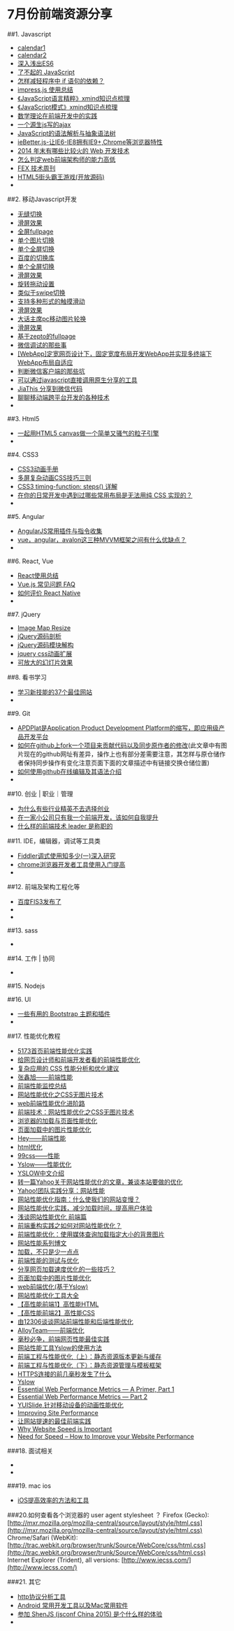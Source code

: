 # 7月份前端资源分享
##1. Javascript
- [calendar1](https://github.com/amsul/pickadate.js)
- [calendar2](https://github.com/Baremetrics/calendar)
- [深入浅出ES6](http://www.infoq.com/cn/es6-in-depth/)
- [了不起的 JavaScript](https://github.com/wwsun/awesome-javascript)
- [怎样减轻程序中 if 语句的依赖？](http://www.zhihu.com/question/20161410)
- [impress.js 使用总结](http://www.html-js.com/article/Tools-impressjs-frontend-Usage-Summary%203045)
- [《JavaScript语言精粹》xmind知识点梳理](http://pan.baidu.com/s/1kTpbLLP)
- [《JavaScript模式》xmind知识点梳理](http://pan.baidu.com/s/1hqtlEYg)
- [数学理论在前端开发中的实践](http://www.imooc.com/course/video/mid/8385)
- [一个源生js写的ajax](http://www.cnblogs.com/rainbowcode/p/4629314.html)
- [JavaScript的语法解析与抽象语法树](http://wwsun.me/posts/javascript-ast-tutorial.html)
- [ieBetter.js-让IE6-IE8拥有IE9+,Chrome等浏览器特性](http://www.zhangxinxu.com/wordpress/2013/12/iebetter-js-make-ie6-ie8-like-modern-browser-ie9-chrome/)
- [2014 年末有哪些比较火的 Web 开发技术](http://www.zhihu.com/question/26644904)
- [怎么判定web前端架构师的能力高低](http://www.zhihu.com/question/26187669)
- [FEX 技术周刊](http://www.liuhaihua.cn/archives/103201.html)
- [HTML5街头霸王游戏(开放源码)](http://www.alloyteam.com/2012/05/html5-streetfighter-demo/)
- []()

##2. 移动Javascript开发
- [无缝切换](http://www.swipejs.com/)
- [滑屏效果](http://www.idangero.us/swiper)
- [全屏fullpage](https://github.com/peunzhang/fullpage) 
- [单个图片切换](https://github.com/qiqiboy/touchslider)
- [单个全屏切换](https://github.com/peunzhang/slip.js)
- [百度的切换库](http://touch.code.baidu.com/examples.html?qq-pf-to=pcqq.group)
- [单个全屏切换](https://github.com/peunzhang/iSlider)
- [滑屏效果](https://github.com/saw/touch-interfaces)
- [旋转拖动设置](http://baijs.com/tinycircleslider/)
- [类似于swipe切换](http://touchslider.com/)
- [支持多种形式的触摸滑动](http://www.swiper.com.cn/demo/index.html)
- [滑屏效果](https://github.com/joker-ye/main/blob/master/wap/index.html)
- [大话主席pc移动图片轮换](http://www.superslide2.com/)
- [滑屏效果](https://github.com/hahnzhu/parallax.js)
- [基于zepto的fullpage](https://github.com/yanhaijing/zepto.fullpage)
- [微信调试的那些事](http://liyaodong.com/2015/07/06/%E5%BE%AE%E4%BF%A1%E8%B0%83%E8%AF%95%E7%9A%84%E9%82%A3%E4%BA%9B%E4%BA%8B/)
- [[WebApp]定宽网页设计下，固定宽度布局开发WebApp并实现多终端下WebApp布局自适应](http://www.cnblogs.com/plums/archive/2013/01/10/WebApp-fixed-width-layout-of-multi-terminal-adapter-since.html)
- [判断微信客户端的那些坑](http://loo2k.com/blog/detecting-wechat-client/)
- [可以通过javascript直接调用原生分享的工具](https://github.com/JefferyWang/nativeShare.js)
- [JiaThis 分享到微信代码](http://www.jiathis.com/help/html/weixin-share-code)
- [聊聊移动端跨平台开发的各种技术](http://fex.baidu.com/blog/2015/05/cross-mobile/)
- []()


##3. Html5
- [一起用HTML5 canvas做一个简单又骚气的粒子引擎](http://www.cnblogs.com/jation/p/4627155.html)
- []()

##4. CSS3
- [CSS3动画手册](http://isux.tencent.com/css3/index.html)
- [多屏复杂动画CSS技巧三则](http://isux.tencent.com/css-animation-skills.html)
- [CSS3 timing-function: steps() 详解](http://www.tuicool.com/articles/neqMVr)
- [在你的日常开发中遇到过哪些常用布局是无法用纯 CSS 实现的？](http://www.zhihu.com/question/31863128)
- []()

##5. Angular
- [AngularJS常用插件与指令收集](http://chensd.com/2015-06/AngularJS-popular-Plugins-and-Directive.html)
- [vue，angular，avalon这三种MVVM框架之间有什么优缺点？](http://www.zhihu.com/question/27791075)
- []()

##6. React, Vue
- [React使用总结](http://www.html-js.com/article/Reactjs%203046)
- [Vue.js 常见问题 FAQ](http://www.html-js.com/article/Vuejs-Chinese-entry-Vuejs-FAQ-common-problems)
- [如何评价 React Native](http://www.zhihu.com/question/27852694)
- []()

##7. jQuery
- [Image Map Resize](https://github.com/davidjbradshaw/image-map-resizer)
- [jQuery源码剖析](http://www.w3ctech.com/topic/256#inArray)
- [jQuery源码模块解构](http://davestewart.io/resources/javascript/deconstructed/jquery/)
- [jquery css动画扩展](http://ricostacruz.com/jquery.transit)
- [可放大的幻灯片效果](http://codecloud.net/zoom-slider-4893.html)


##8. 看书学习
- [学习新技能的37个最佳网站](http://codecloud.net/the-37-best-websites-to-learn-something-new-4772.html)
- []()

##9. Git
- [APDPlat是Application Product Development Platform的缩写，即应用级产品开发平台](https://github.com/ysc/APDPlat)
- [如何在github上fork一个项目来贡献代码以及同步原作者的修改](http://www.cnblogs.com/rubylouvre/archive/2013/01/24/2874694.html)(此文章中有图片现在的github网址有差异，操作上也有部分差需要注意，其怎样与原仓储作者保持同步操作有变化注意页面下面的文章描述中有链接交换仓储位置)
- [如何使用github在线编辑及其语法介绍](https://github.com/LearnShare/Learning-Markdown/blob/master/README.md)
- []()

##10. 创业 | 职业｜管理
- [为什么有些行业精英不去选择创业](http://www.zhihu.com/question/24329639)
- [在一家小公司只有我一个前端开发，该如何自我提升](http://www.zhihu.com/question/32099504)
- [什么样的前端技术 leader 是称职的](http://www.zhihu.com/question/31462342)


##11. IDE，编辑器，调试等工具类
- [Fiddler调式使用知多少(一)深入研究](http://www.cnblogs.com/tugenhua0707/p/4623317.html)
- [chrome浏览器开发者工具使用入门提高](http://www.cnblogs.com/constantince/p/4565261.html)
- []()

##12. 前端及架构工程化等
- [百度FIS3发布了](http://fex-team.github.io/fis3/)
- []()
- []()


##13. sass
- []()

##14. 工作 | 协同
- []()

##15. Nodejs

##16. UI
- [一些有用的 Bootstrap 主题和插件](https://github.com/lvwzhen/BootstrapHub)
- []()

##17. 性能优化教程

- [5173首页前端性能优化实践](http://ued.5173.com/?p=1731)
- [给网页设计师和前端开发者看的前端性能优化](http://www.uisdc.com/front-end-performance-for-web-designers-and-front-end-developers)
- [复杂应用的 CSS 性能分析和优化建议](http://www.orzpoint.com/profiling-css-and-optimization-notes/)
- [张鑫旭——前端性能](http://www.zhangxinxu.com/wordpress/tag/%E5%89%8D%E7%AB%AF%E6%80%A7%E8%83%BD/)
- [前端性能监控总结](http://www.xiaoqiang.org/javascript/font-end-performance-monitor.html)
- [网站性能优化之CSS无图片技术](http://udc.weibo.com/2013/05/%E7%BD%91%E7%AB%99%E6%80%A7%E8%83%BD%E4%BC%98%E5%8C%96%E4%B9%8Bcss%E6%97%A0%E5%9B%BE%E7%89%87%E6%8A%80%E6%9C%AF/)
- [web前端性能优化进阶路](http://www.aliued.cn/2013/01/20/web%E5%89%8D%E7%AB%AF%E6%80%A7%E8%83%BD%E4%BC%98%E5%8C%96%E8%BF%9B%E9%98%B6%E8%B7%AF.html)
- [前端技术：网站性能优化之CSS无图片技术](http://my.eoe.cn/tuwandou/archive/4544.html)
- [浏览器的加载与页面性能优化](http://www.baiduux.com/blog/2011/02/15/browser-loading/)
- [页面加载中的图片性能优化](http://www.w3ctech.com/p/1503)
- [Hey——前端性能](http://www.feelcss.com/tag/%E5%89%8D%E7%AB%AF%E6%80%A7%E8%83%BD)
- [html优化](http://www.baiduux.com/blog/2010/03/15/html%E4%BC%98%E5%8C%96-2/)
- [99css——性能](http://www.99css.com/archives/tag/%E6%80%A7%E8%83%BD)
- [Yslow——性能优化](http://www.yslow.net/category.php?cid=20)
- [YSLOW中文介绍](http://www.cnblogs.com/yslow/)
- [转一篇Yahoo关于网站性能优化的文章，兼谈本站要做的优化](http://www.360ito.com/article/40.html)
- [Yahoo!团队实践分享：网站性能](http://www.360doc.com/content/10/0928/09/2588264_56971287.shtml)
- [网站性能优化指南：什么使我们的网站变慢？](http://blog.jiasule.com/i/153)
- [网站性能优化实践，减少加载时间，提高用户体验](http://www.powereasy.net/helpyou/knowledge/ecommerce/9593.html)
- [浅谈网站性能优化 前端篇](http://www.umtry.com/archives/747.html)
- [前端重构实践之如何对网站性能优化？](http://www.adinnet.cn/blog/designview/2012-7-12/678.html)
- [前端性能优化：使用媒体查询加载指定大小的背景图片](http://www.gbin1.com/technology/javascript/20130708-front-end-performance-optimization-9/)
- [网站性能系列博文](http://www.mykuer.com/post/factors-that-affect-the-speed-of-web-site-open.html)
- [加载，不只是少一点点](http://tgideas.qq.com/webplat/info/news_version3/804/808/811/m579/201109/41355.shtml)
- [前端性能的测试与优化](http://mzhou.me/article/95310/)
- [分享网页加载速度优化的一些技巧？](http://www.gbin1.com/technology/html/20130217-tips-for-speed-up-page-loading/)
- [页面加载中的图片性能优化](http://www.f2es.com/images-bytes-opt/)
- [web前端优化(基于Yslow)](http://www.tcreator.info/webSchool/website/Front-end-Opt-Yslow.html)
- [网站性能优化工具大全](http://www.qianduan.net/website-performance-optimization-tool.html)
- [【高性能前端1】高性能HTML](http://www.alloyteam.com/2012/10/high-performance-html/)
- [【高性能前端2】高性能CSS](http://www.alloyteam.com/2012/10/high-performance-css/)
- [由12306谈谈网站前端性能和后端性能优化](http://coolshell.cn/articles/6470.html)
- [AlloyTeam——前端优化](http://www.alloyteam.com/category/webfrontend/%E5%89%8D%E7%AB%AF%E4%BC%98%E5%8C%96/)
- [毫秒必争，前端网页性能最佳实践](http://www.cnblogs.com/developersupport/p/3248695.html)
- [网站性能工具Yslow的使用方法](http://blog.sina.com.cn/s/blog_6e9d2e0701017kvu.html)
- [前端工程与性能优化（上）：静态资源版本更新与缓存](http://www.infoq.com/cn/articles/front-end-engineering-and-performance-optimization-part1)
- [前端工程与性能优化（下）：静态资源管理与模板框架](http://www.infoq.com/cn/articles/front-end-engineering-and-performance-optimization-part2)
- [HTTPS连接的前几毫秒发生了什么](http://blog.jobbole.com/48369/)
- [Yslow](http://uicss.cn/yslow/#more-12319)
- [Essential Web Performance Metrics — A Primer, Part 1](http://blog.smartbear.com/web-performance/essential-web-performance-metrics-a-primer-part-1/)
- [Essential Web Performance Metrics — Part 2](http://blog.smartbear.com/performance/essential-web-performance-metrics-part-2/)
- [YUISlide,针对移动设备的动画性能优化](http://jayli.github.io/blog/data/2011/12/23/yuislide.html)
- [Improving Site Performance](http://joelglovier.com/improving-site-performance/)
- [让网站提速的最佳前端实践](http://blog.segmentfault.com/laopopo/1190000000367899)
- [Why Website Speed is Important](http://sixrevisions.com/web-development/why-website-speed-is-important/)
- [Need for Speed – How to Improve your Website Performance](http://www.devbridge.com/articles/need-for-speed-how-to-improve-your-website-performance/)


###18. 面试相关
- []()
- []()

###19. mac ios
- [iOS提高效率的方法和工具](http://lcepy.github.io/2015/07/14/iOS%E6%8F%90%E9%AB%98%E6%95%88%E7%8E%87%E7%9A%84%E6%96%B9%E6%B3%95%E5%92%8C%E5%B7%A5%E5%85%B7/) 

###20.如何查看各个浏览器的 user agent stylesheet ？
Firefox (Gecko):[http://mxr.mozilla.org/mozilla-central/source/layout/style/html.css](http://mxr.mozilla.org/mozilla-central/source/layout/style/html.css)
Chrome/Safari (WebKit):[http://trac.webkit.org/browser/trunk/Source/WebCore/css/html.css](http://trac.webkit.org/browser/trunk/Source/WebCore/css/html.css)
Internet Explorer (Trident), all versions: [http://www.iecss.com/](http://www.iecss.com/)

###21. 其它
- [http协议分析工具](http://www.cnblogs.com/klguang/p/4624333.html)
- [Android 常用开发工具以及Mac常用软件](http://codingfish.top/2015/07/07/android-developer-tools-list/)
- [参加 ShenJS (jsconf China 2015) 是个什么样的体验](http://www.zhihu.com/question/32101888)
- []()